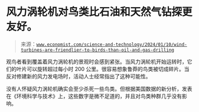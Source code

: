 <!--yml

category: 未分类

date: 2024-05-27 14:43:37

-->

# 风力涡轮机对鸟类比石油和天然气钻探更友好。

> 来源：[`www.economist.com/science-and-technology/2024/01/10/wind-turbines-are-friendlier-to-birds-than-oil-and-gas-drilling`](https://www.economist.com/science-and-technology/2024/01/10/wind-turbines-are-friendlier-to-birds-than-oil-and-gas-drilling)

观鸟者看到覆盖着风力涡轮机的景观时会感到紧张。当风力涡轮机开始运转时，它们的叶片可以旋转超过每小时 200 公里。很容易想象鲁莽的鸟类被切成碎片。当反对修建新的风力发电场时，活动人士经常指出了这种可能性。

没有人怀疑风力涡轮机确实会至少杀死一些鸟类。但根据美国数据的新分析，发表在《环境科学与技术》上，这些数字是微不足道的，并且对鸟类种群几乎没有影响。
